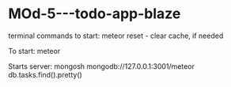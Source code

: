 # MOd-5---todo-app-blaze


terminal commands to start:
meteor reset - clear cache, if needed


To start:
meteor

Starts server:
mongosh mongodb://127.0.0.1:3001/meteor
db.tasks.find().pretty()

